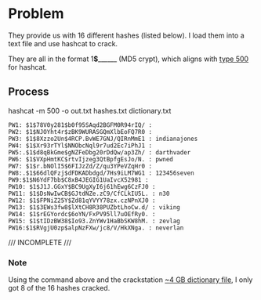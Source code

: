 # Problem
They provide us with 16 different hashes (listed below).  I load them into a text file and use hashcat to crack.

They are all in the format $1$____$__________ (MD5 crypt), which aligns with [type 500](https://hashcat.net/wiki/doku.php?id=example_hashes) for hashcat.

## Process
hashcat -m 500 -o out.txt hashes.txt dictionary.txt

```
PW1: $1$78V0y281$b0f95SAqd2BGFM0R94rIQ/ : 
PW2: $1$NJOYht4r$zBK9WURASGQmXlbEoFQ7R0 : 
PW3: $1$8Xzzo2Un$4RCP.BvWE7GNJ/QIRnMmE1 : indianajones
PW4: $1$Xr93rTYl$NNObcNql9r7ud2Ec7iPhJ1 : 
PW5:.$1$d8qBkGme$gNZFeDbg20rDdQw/ap3Zh/ : darthvader
PW6: $1$VXpHmtKC$rtvIjzeg3QtBpfgEsJo/N. : pwned
PW7: $1$r.bNOlI5$6FIJzZd/Z/qu3YPeVZqHr0 : 
PW8:.$1$66dlQFzj$dFDKADbdgd/7Hs9iLM7WG1 : 123456seven
PW9:$1$N6YdF7bb$C8xB4JEGIG1UaIvcX52981 : 
PW10: $1$J1J.GGxY$BC9UgXyI6j61hEwg6CzFJ0 : 
PW11: $1$DsNwIwCB$GJtdNZe.zC9/CfCLkIU5L. : n30
PW12: $1$FPNiZ25Y$Zd81qYVYY78zx.czNPnXJ0 : 
PW13: $1$3EWs3fw8$lXtCH8R38PUZbtLhoCw.d/ : viking
PW14: $1$rEGYordc$6oYN/FxPV95ll7uOEfRy0. : 
PW15: $1$tIDzBW38$Io93.ZnYWv1HaBbSKW8hM. : zevlag
PW16:$1$RVgjU0zp$alpNzFXw/jc8/V/HkXNga. : neverlan
```

/// INCOMPLETE ///

### Note
Using the command above and the crackstation [~4 GB dictionary file](https://crackstation.net/crackstation-wordlist-password-cracking-dictionary.htm), I only got 8 of the 16 hashes cracked.
